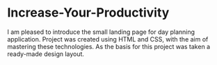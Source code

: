 # Increase-Your-Productivity

I am pleased to introduce the small landing page for day planning application. Project was created using HTML and CSS, with the aim of mastering these  technologies. 
As the basis for this project  was taken a ready-made design layout.
